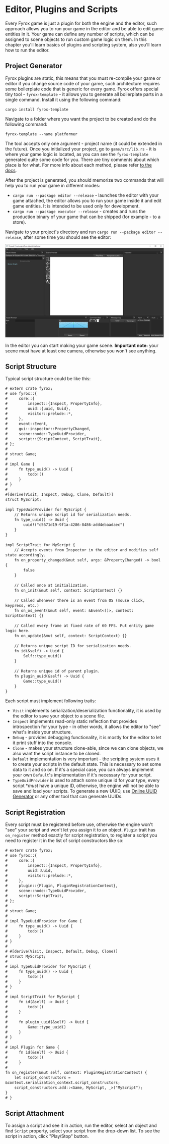 # Editor, Plugins and Scripts

Every Fyrox game is just a plugin for both the engine and the editor, such approach allows you to run your game in the 
editor and be able to edit game entities in it. Your game can define any number of scripts, which can be assigned 
to scene objects to run custom game logic on them. In this chapter you'll learn basics of plugins and scripting system,
also you'll learn how to run the editor.

## Project Generator

Fyrox plugins are static, this means that you must re-compile your game or editor if you change source code of your game,
such architecture requires some boilerplate code that is generic for every game. Fyrox offers special tiny tool - 
`fyrox-template` - it allows you to generate all boilerplate parts in a single command. Install it using the following 
command:

```shell
cargo install fyrox-template
```

Navigate to a folder where you want the project to be created and do the following command:

```shell
fyrox-template --name platformer
```

The tool accepts only one argument - project name (it could be extended in the future). Once you initialized your 
project, go to `game/src/lib.rs` - it is where your game logic is located, as you can see the `fyrox-template` generated
quite some code for you. There are tiny comments about which place is for what. For more info about each method,
please refer [to the docs](https://docs.rs/fyrox/0.26.0/fyrox/plugin/trait.Plugin.html).

After the project is generated, you should memorize two commands that will help you to run your game in different modes:

- `cargo run --package editor --release` - launches the editor with your game attached, the editor allows you to run your game
  inside it and edit game entities. It is intended to be used only for development.
- `cargo run --package executor --release` - creates and runs the production binary of your game that can be shipped (for
  example - to a store).

Navigate to your project's directory and run `cargo run --package editor --release`, after some time you should see the 
editor:

![editor](editor.png)

In the editor you can start making your game scene. **Important note:** your scene must have at least one camera,
otherwise you won't see anything.

## Script Structure

Typical script structure could be like this:

```rust,no_run
# extern crate fyrox;
# use fyrox::{
#     core::{
#         inspect::{Inspect, PropertyInfo},
#         uuid::{uuid, Uuid},
#         visitor::prelude::*,
#     },
#     event::Event,
#     gui::inspector::PropertyChanged,
#     scene::node::TypeUuidProvider,
#     script::{ScriptContext, ScriptTrait},
# };
# 
# struct Game;
# 
# impl Game {
#     fn type_uuid() -> Uuid {
#         todo!()
#     }
# }
# 
#[derive(Visit, Inspect, Debug, Clone, Default)]
struct MyScript;

impl TypeUuidProvider for MyScript {
    // Returns unique script id for serialization needs.
    fn type_uuid() -> Uuid {
        uuid!("c5671d19-9f1a-4286-8486-add4ebaadaec")
    }
}

impl ScriptTrait for MyScript {
    // Accepts events from Inspector in the editor and modifies self state accordingly.
    fn on_property_changed(&mut self, args: &PropertyChanged) -> bool {
        false
    }

    // Called once at initialization.
    fn on_init(&mut self, context: ScriptContext) {}

    // Called whenever there is an event from OS (mouse click, keypress, etc.)
    fn on_os_event(&mut self, event: &Event<()>, context: ScriptContext) {}

    // Called every frame at fixed rate of 60 FPS. Put entity game logic here.
    fn on_update(&mut self, context: ScriptContext) {}

    // Returns unique script ID for serialization needs.
    fn id(&self) -> Uuid {
        Self::type_uuid()
    }

    // Returns unique id of parent plugin.
    fn plugin_uuid(&self) -> Uuid {
        Game::type_uuid()
    }
}
```

Each script must implement following traits:

- `Visit` implements serialization/deserialization functionality, it is used by the editor to save your object to a scene file.
- `Inspect` implements read-only static reflection that provides introspection for your type - in other words, it allows the editor
  to "see" what's inside your structure.
- `Debug` - provides debugging functionality, it is mostly for the editor to let it print stuff into the console.
- `Clone` - makes your structure clone-able, since we can clone objects, we also want the script instance to be
  cloned.
- `Default` implementation is very important - the scripting system uses it to create your scripts in the default state.
  This is necessary to set some data to it and so on. If it's a special case, you can always implement your own `Default`'s
  implementation if it's necessary for your script.
- `TypeUuidProvider` is used to attach some unique id for your type, every script **must* have a unique ID, otherwise, the engine will
  not be able to save and load your scripts. To generate a new UUID, use [Online UUID Generator](https://www.uuidgenerator.net/) or
  any other tool that can generate UUIDs.

## Script Registration

Every script must be registered before use, otherwise the engine won't "see" your script and won't let you assign it
to an object. `Plugin` trait has `on_register` method exactly for script registration, to register a script you need 
to register it in the list of script constructors like so: 

```rust,no_run
# extern crate fyrox;
# use fyrox::{
#     core::{
#         inspect::{Inspect, PropertyInfo},
#         uuid::Uuid,
#         visitor::prelude::*,
#     },
#     plugin::{Plugin, PluginRegistrationContext},
#     scene::node::TypeUuidProvider,
#     script::ScriptTrait,
# };
# 
# struct Game;
# 
# impl TypeUuidProvider for Game {
#     fn type_uuid() -> Uuid {
#         todo!()
#     }
# }
# 
# #[derive(Visit, Inspect, Default, Debug, Clone)]
# struct MyScript;
# 
# impl TypeUuidProvider for MyScript {
#     fn type_uuid() -> Uuid {
#         todo!()
#     }
# }
# 
# impl ScriptTrait for MyScript {
#     fn id(&self) -> Uuid {
#         todo!()
#     }
# 
#     fn plugin_uuid(&self) -> Uuid {
#         Game::type_uuid()
#     }
# }
# 
# impl Plugin for Game {
#     fn id(&self) -> Uuid {
#         todo!()
#     }
# 
fn on_register(&mut self, context: PluginRegistrationContext) {
    let script_constructors = &context.serialization_context.script_constructors;
    script_constructors.add::<Game, MyScript, _>("MyScript");
}
# }
```

## Script Attachment

To assign a script and see it in action, run the editor, select an object and find `Script` property, select your script
from the drop-down list. To see the script in action, click "Play/Stop" button.